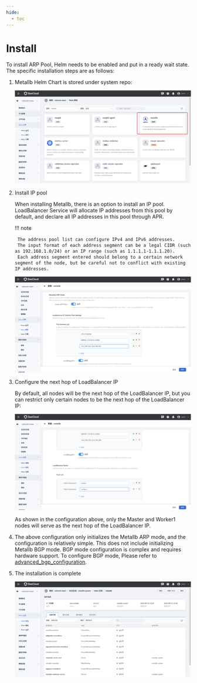 ```yaml
---
hide:
  - toc
---
```


# Install

To install ARP Pool, Helm needs to be enabled and put in a ready wait state. The specific installation steps are as follows:

1. Metallb Helm Chart is stored under system repo:

    ![metallb_repo](../../images/helm_repo.png)

2. Install IP pool

    When installing Metallb, there is an option to install an IP pool. LoadBalancer Service will allocate IP addresses from this pool by default, and declare all IP addresses in this pool through APR.

    !!! note

        The address pool list can configure IPv4 and IPv6 addresses.
        The input format of each address segment can be a legal CIDR (such as 192.168.1.0/24) or an IP range (such as 1.1.1.1-1.1.1.20).
        Each address segment entered should belong to a certain network segment of the node, but be careful not to conflict with existing IP addresses.

    ![metallb_ippool](../../images/metallb_ippool.png)

3. Configure the next hop of LoadBalancer IP

    By default, all nodes will be the next hop of the LoadBalancer IP, but you can restrict only certain nodes to be the next hop of the LoadBalancer IP:

    ![node_list](../../images/metallb_nodelist.png)

    As shown in the configuration above, only the Master and Worker1 nodes will serve as the next hop of the LoadBalancer IP.

4. The above configuration only initializes the Metallb ARP mode, and the configuration is relatively simple.
    This does not include initializing Metallb BGP mode. BGP mode configuration is complex and requires hardware support. To configure BGP mode,
    Please refer to [advanced_bgp_configuration](https://metallb.universe.tf/configuration/_advanced_bgp_configuration/).

5. The installation is complete

    ![](../../images/metallb_installed.png)